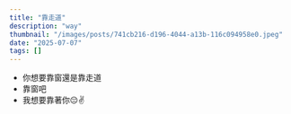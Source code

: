 ```yaml
---
title: "靠走道"
description: "way"
thumbnail: "/images/posts/741cb216-d196-4044-a13b-116c094958e0.jpeg"
date: "2025-07-07"
tags: []
---
```

- 你想要靠窗還是靠走道
- 靠窗吧
- 我想要靠著你😔✌️
